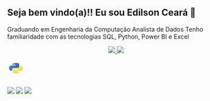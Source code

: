 ## Seja bem vindo(a)!! Eu sou Edilson Ceará 👋


Graduando em Engenharia da Computação
Analista de Dados
Tenho familiaridade com as tecnologias SQL, Python, Power BI e Excel


<div align="center">
  <a href="https://github.com/euedilsonceara">
  <img height="160em" src="https://github-readme-stats.vercel.app/api?username=euedilsonceara&show_icons=true&theme=dracula&include_all_commits=true&count_private=true"/>
  <img height="160em" src="https://github-readme-stats.vercel.app/api/top-langs/?username=euedilsonceara&layout=compact&langs_count=7&theme=dracula"/>
</div>
  
<div style="display: inline_block"><br>
  <img align="center" alt="Rafa-Python" height="30" width="40" src="https://raw.githubusercontent.com/devicons/devicon/master/icons/python/python-original.svg">
</div>

  ##

<div>
  <a href="https://instagram.com/manual.dos.nerds" target="_blank"><img src="https://img.shields.io/badge/-Instagram-%23E4405F?style=for-the-badge&logo=instagram&logoColor=white"    target="_blank"></a>
  <a href = "mailto:edilson.ceara.tech@gmail.com"><img src="https://img.shields.io/badge/-Gmail-%23333?style=for-the-badge&logo=gmail&logoColor=white" target="_blank"></a>
  <a href="https://www.linkedin.com/in/edilson-cear%C3%A1-b724741a5/" target="_blank"><img src="https://img.shields.io/badge/-LinkedIn-%230077B5?style=for-the-badge&logo=linkedin&logoColor=white" target="_blank"></a> 
</div>

